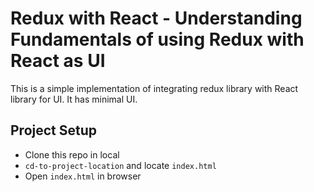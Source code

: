 # Redux with React - Understanding Fundamentals of using Redux with React as UI

This is a simple implementation of integrating redux library with React library for UI. It has minimal UI.

## Project Setup

* Clone this repo in local
* `cd-to-project-location` and locate `index.html`
* Open `index.html` in browser